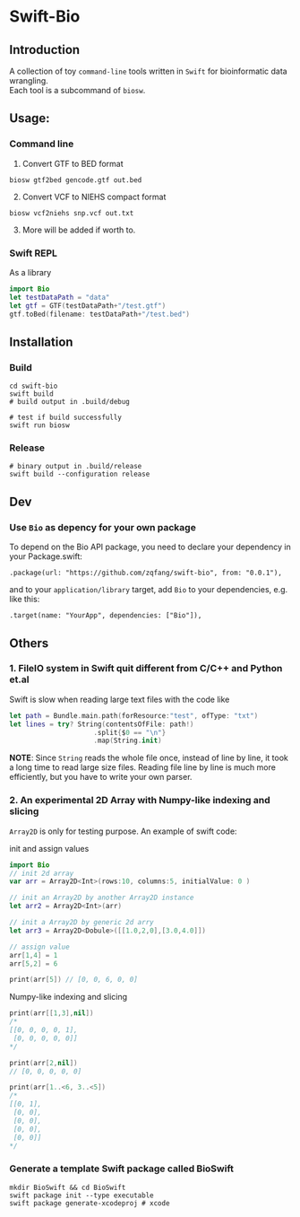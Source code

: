 # Swift-Bio
## Introduction
A collection of toy `command-line` tools written in `Swift` for bioinformatic data wrangling.    
Each tool is a subcommand of `biosw`. 

## Usage:
### Command line
1. Convert GTF to BED format
```shell
biosw gtf2bed gencode.gtf out.bed
```
2. Convert VCF to NIEHS compact format
```shell
biosw vcf2niehs snp.vcf out.txt
```

3. More will be added if worth to.

### Swift REPL
As a library 
```swift
import Bio
let testDataPath = "data"
let gtf = GTF(testDataPath+"/test.gtf")
gtf.toBed(filename: testDataPath+"/test.bed")
```
## Installation
### Build
```shell
cd swift-bio
swift build
# build output in .build/debug

# test if build successfully
swift run biosw
```
###  Release 
```shell
# binary output in .build/release
swift build --configuration release
```

## Dev
### Use `Bio` as depency for your own package
To depend on the Bio API package, you need to declare your dependency in your Package.swift:
```
.package(url: "https://github.com/zqfang/swift-bio", from: "0.0.1"),
```
and to your `application/library` target, add `Bio` to your dependencies, e.g. like this:
```
.target(name: "YourApp", dependencies: ["Bio"]),
```


## Others
### 1. FileIO system in Swift quit different from C/C++ and Python et.al
Swift is slow when reading large text files with the code like  
```swift
let path = Bundle.main.path(forResource:"test", ofType: "txt")
let lines = try? String(contentsOfFile: path!)
                     .split{$0 == "\n"}
                     .map(String.init)
```
**NOTE**: Since `String` reads the whole file once, instead of line by line, it took a long time to read large size files. Reading file line by line is much more efficiently, but you have to write your own parser.

### 2. An experimental 2D Array with Numpy-like indexing and slicing
`Array2D` is only for testing purpose. An example of swift code:

init and assign values
```swift
import Bio
// init 2d array
var arr = Array2D<Int>(rows:10, columns:5, initialValue: 0 )

// init an Array2D by another Array2D instance
let arr2 = Array2D<Int>(arr)

// init a Array2D by generic 2d arry
let arr3 = Array2D<Dobule>([[1.0,2,0],[3.0,4.0]])

// assign value
arr[1,4] = 1 
arr[5,2] = 6

print(arr[5]) // [0, 0, 6, 0, 0]
```

Numpy-like indexing and slicing
```swift
print(arr[[1,3],nil]) 
/* 
[[0, 0, 0, 0, 1], 
 [0, 0, 0, 0, 0]]
*/

print(arr[2,nil]) 
// [0, 0, 0, 0, 0]

print(arr[1..<6, 3..<5]) 
/* 
[[0, 1], 
 [0, 0], 
 [0, 0], 
 [0, 0], 
 [0, 0]]
*/
```


###  Generate a template Swift package called BioSwift
```
mkdir BioSwift && cd BioSwift
swift package init --type executable
swift package generate-xcodeproj # xcode 
```
